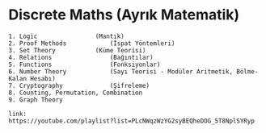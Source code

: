 # Discrete Maths (Ayrık Matematik)

	1. Logic 				(Mantık)
	2. Proof Methods 			(İspat Yöntemleri)
	3. Set Theory 			(Küme Teorisi)
	4. Relations 				(Bağıntılar)
	5. Functions 				(Fonksiyonlar)
	6. Number Theory 			(Sayı Teorisi - Modüler Aritmetik, Bölme-Kalan Hesabı)
	7. Cryptography 			(Şifreleme)
	8. Counting, Permutation, Combination
	9. Graph Theory

	link: 
 	https://youtube.com/playlist?list=PLcNWqzWzYG2syBEQheDOG_5T8NplSYRyp 

